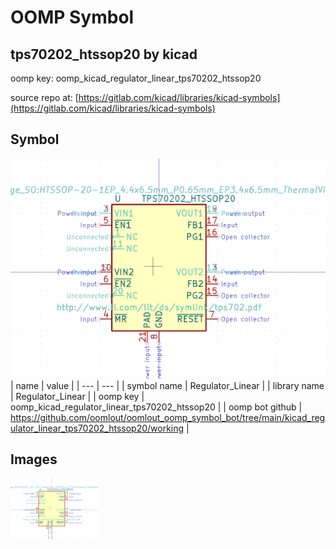 # OOMP Symbol  
## tps70202_htssop20  by kicad  
  
oomp key: oomp_kicad_regulator_linear_tps70202_htssop20  
  
source repo at: [https://gitlab.com/kicad/libraries/kicad-symbols](https://gitlab.com/kicad/libraries/kicad-symbols)  
## Symbol  
  
[![working.png](working_600.png)](working.png)  
| name | value | 
| --- | --- | 
| symbol name | Regulator_Linear | 
| library name | Regulator_Linear | 
| oomp key | oomp_kicad_regulator_linear_tps70202_htssop20 | 
| oomp bot github | https://github.com/oomlout/oomlout_oomp_symbol_bot/tree/main/kicad_regulator_linear_tps70202_htssop20/working | 
## Images  
  
[![working.png](working_140.png)](working.png)  
